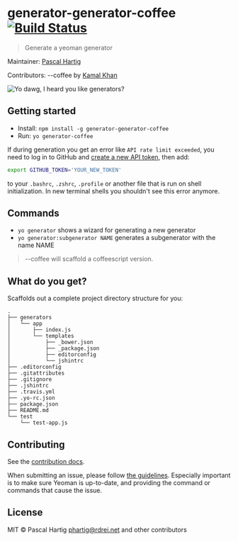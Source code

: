 # generator-generator-coffee [![Build Status](https://secure.travis-ci.org/yeoman/generator-generator.svg?branch=master)](https://travis-ci.org/yeoman/generator-generator-coffee)

> Generate a yeoman generator

Maintainer: [Pascal Hartig](https://github.com/passy)

Contributors:
    --coffee by [Kamal Khan](http://bhittani.com)

![Yo dawg, I heard you like generators?](http://i.imgur.com/2gqiift.jpg)


## Getting started

- Install: `npm install -g generator-generator-coffee`
- Run: `yo generator-coffee`

If during generation you get an error like `API rate limit exceeded`, you need to log in to GitHub
and [create a new API token](https://github.com/settings/tokens/new), then add:
```bash
export GITHUB_TOKEN='YOUR_NEW_TOKEN'
```
to your `.bashrc`, `.zshrc`, `.profile` or another file that is run on shell initialization. In new terminal shells
you shouldn't see this error anymore.


## Commands

* `yo generator` shows a wizard for generating a new generator
* `yo generator:subgenerator NAME` generates a subgenerator with the name NAME
> --coffee will scaffold a coffeescript version.

## What do you get?

Scaffolds out a complete project directory structure for you:

    .
    ├── generators
    │   └── app
    │       ├── index.js
    │       └── templates
    │           ├── _bower.json
    │           ├── _package.json
    │           ├── editorconfig
    │           └── jshintrc
    ├── .editorconfig
    ├── .gitattributes
    ├── .gitignore
    ├── .jshintrc
    ├── .travis.yml
    ├── .yo-rc.json
    ├── package.json
    ├── README.md
    └── test
        └── test-app.js


## Contributing

See the [contribution docs](https://github.com/yeoman/yeoman/blob/master/contributing.md).

When submitting an issue, please follow [the
guidelines](https://github.com/yeoman/yeoman/blob/master/contributing.md#issue-submission).
Especially important is to make sure Yeoman is up-to-date, and providing the
command or commands that cause the issue.


## License

MIT © Pascal Hartig <phartig@rdrei.net> and other contributors
